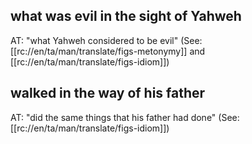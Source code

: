 ## what was evil in the sight of Yahweh ##

AT: "what Yahweh considered to be evil" (See: [[rc://en/ta/man/translate/figs-metonymy]] and [[rc://en/ta/man/translate/figs-idiom]])

## walked in the way of his father ##

AT: "did the same things that his father had done" (See: [[rc://en/ta/man/translate/figs-idiom]])